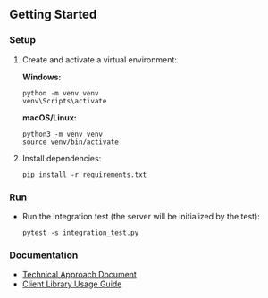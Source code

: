 ## Getting Started

### Setup

1. Create and activate a virtual environment:

   **Windows:**
   ```
   python -m venv venv
   venv\Scripts\activate
   ```

   **macOS/Linux:**
   ```
   python3 -m venv venv
   source venv/bin/activate
   ```

2. Install dependencies:
   ```
   pip install -r requirements.txt
   ```

### Run

- Run the integration test (the server will be initialized by the test):
    ```
    pytest -s integration_test.py
    ```

### Documentation

- <a href="https://drive.google.com/file/d/1sG5j-Vj6pqniCFn_jr7axyWixhc7csda/view?usp=drive_link">Technical Approach Document</a>
- <a href="https://drive.google.com/file/d/157FWhwRexruXAMzSd2dMPef7AoaWJmTw/view?usp=drive_link">Client Library Usage Guide</a>
